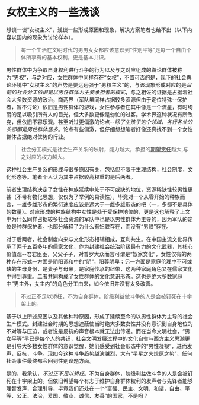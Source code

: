 # 女权主义的一些浅谈

  想谈一谈“女权主义”，浅谈一些形成原因和现象，解决方案笔者也给不出（以下内容以国内的现象为讨论样本）。

>  每一个生活在文明时代的男男女女都应该意识到“性别平等”是每一个自由个体所享有的基本权利，更是基本共识。

  男性群体中为争取自身权利进行斗争的行为以及与之对应组成的舆论群体被称为“男权”，与之对应，女性群体中同样存在“女权”，不置可否的是，现下的社会舆论环境中“女权主义”的声势是要远远强于“男权主义”的，与该现象形成对应的是*目前的社会分工依旧是以男性群体为主要承担者的模式*，与之相佐的证据是占据着社会大多数资源的政治，商两界（军队虽同样占据较多资源但由于定位特殊--保护者，暂不讨论）依旧是男性群体的游戏，女性参与者在其中像是一个流星，有时绚丽的足以吸引所有人的目光，但大多数更像是匆忙的过客。学术界这种状况有所改变，但依旧不容乐观。甚至听过更偏激的论点--*除了生孩子这个领域，各行各业的头部都是男性群体居多*。论点有些偏激，但仔细想想笔者好像还真找不到一个女性群体占据绝对优势的行业。

> 社会分工模式是社会生产关系的映射，能力越大，承担的<u>**期望责任**</u>越大,与之对应的权力越大。

这种社会生产关系的形成与很多原因有关，包括但不限于生理结构，社会制度，文化形态等。笔者个人认为其中占据较高权重的是后两者。

前者生理结构决定了女性在种族延续中处于不可或缺的地位，资源稀缺性较男性更甚（不带有物化思想，仅仅为了举例的易读性），毕竟对一个从零开始的种族而言，一雄多雌形态的繁衍速度应该是远大于一雌多雄形态的吧（一，多都不是具体的数量）。对应形成的种族结构中女性是处于受保护地位的，更是这也解释了上文中为什么同样占据较多社会资源的军队中也是以男性群体为主导的，因为军队的定位是种群保护者。也部分解释了为什么有妇联存在，而没有“男联”存在。

对于后两者，社会制度向来与文化形态相辅相成，互利共生。在中国主流文化界传承了两千五百多年的儒家文化，作为封建社会统治阶级最有力的文化武器，其核心价值观--君君臣臣，父父子子，对普罗大众而言可谓是“奴家文化”，女性仅有的两种存在形式一方面是阴阳调和中的“阴”，阳尊阴卑；另一方面是家庭伦理中不可或缺的主母身份，是妻子与母亲，是家庭传承的纽带，这两种家庭角色又在儒家文化中得到尊重。二者共同构成了女性群体的文化意识形态。这也是绝大多数家庭中“男主外，女主内”的角色分工由来，如今依旧并没有太多改善。

> 不过正不足以矫枉，不为自身群体，阶级利益做斗争的人是会被钉死在十字架上的。

基于以上所述原因以及其他种种原因，形成了延续至今的以男性群体为主导的社会生产模式。封建社会时期的思想遮蔽使当时绝大多数女性并没有意识到自身地位的不对等与压迫，或者说是反抗的声音根本就无法出传递。而在当今文明社会，“男女平等”早已是每个人的共识，社会文明发展过程中的文化自省与西方主义思潮更是引导大多数女性群体的意识觉醒，她们感受到社会形态中的“男性凝视”，进而发声，反抗，斗争。现如今这种斗争趋势越演越烈，大有“星星之火燎原之势”，任何社会事件最终都会回到性别议题方面。

是的，我承认，*不过正不足以矫枉*。不为自身群体，阶级利益做斗争的人是会被钉死在十字架上的。但依旧希望每个有志于维护自身群体权利的发声者与先锋者能够理智发声，合理引导，毕竟我们还处在一个“富强、民主、文明、和谐，自由、平等、公正、法治，爱国、敬业、诚信、友善”的国家，不是吗？
